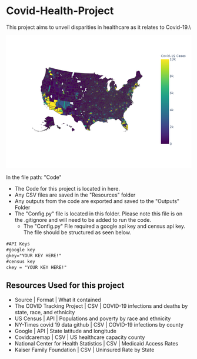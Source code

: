 # Covid-Health-Project
This project aims to unveil disparities in healthcare as it relates to Covid-19.\

![featured image](Code/Outputs/fig.png)

In the file path: "Code"
* The Code for this project is located in here.
* Any CSV files are saved in the "Resources" folder
* Any outputs from the code are exported and saved to the "Outputs" Folder
* The "Config.py" file is located in this folder. Please note this file is on the .gitignore and will need to be added to run the code.
  * The "Config.py" File required a google api key and census api key. The file should be structured as seen below.	
```
#API Keys
#google key
gkey="YOUR KEY HERE!"
#census key
ckey = "YOUR KEY HERE!"
```

## Resources Used for this project
* Source | Format | What it contained
* The COVID Tracking Project | CSV | COVID-19 infections and deaths by state, race, and ethnicity
* US Census | API | Populations and poverty by race and ethnicity
* NY-Times covid 19 data github | CSV | COVID-19 infections by county 
* Google | API | State latitude and longitude 
* Covidcaremap | CSV | US healthcare capacity county 
* National Center for Health Statistics | CSV | Medicaid Access Rates
* Kaiser Family Foundation | CSV | Uninsured Rate by State
